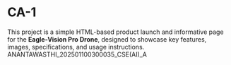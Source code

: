 # CA-1
This project is a simple HTML-based product launch and informative page for the **Eagle-Vision Pro Drone**, designed to showcase key features, images, specifications, and usage instructions.
ANANTAWASTHI_202501100300035_CSE(AI)_A
